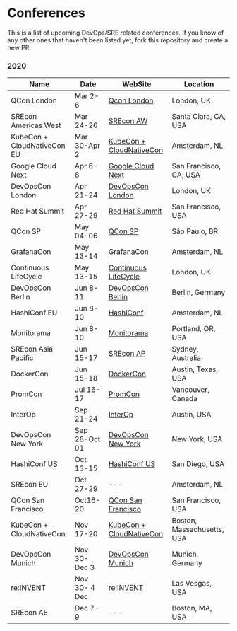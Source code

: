 # Conferences  

This is a list of upcoming DevOps/SRE related conferences. If you know of any other ones that haven't been listed yet, fork this repository and create a new PR.

### 2020

| Name | Date | WebSite | Location |
|------|------|---------|----------|
| QCon London | Mar 2-6 | [Qcon London](https://qconlondon.com/) | London, UK |
| SREcon Americas West | Mar 24-26 | [SREcon AW](https://www.usenix.org/conference/srecon20americaswest) | Santa Clara, CA, USA |
| KubeCon + CloudNativeCon EU | Mar 30-Apr 2 | [KubeCon + CloudNativeCon](https://events.linuxfoundation.org/kubecon-cloudnativecon-europe/) | Amsterdam, NL |
| Google Cloud Next | Apr 6-8 | [Google Cloud Next](https://cloud.withgoogle.com/next/sf/) | San Francisco, CA, USA |
| DevOpsCon London | Apr 21-24 | [DevOpsCon London](https://devopscon.io/london) | London, UK |
| Red Hat Summit | Apr 27-29 | [Red Hat Summit](https://www.redhat.com/en/summit) | San Francisco, USA |
| QCon SP | May 04-06 | [QCon SP](https://qconsp.com/) | Sâo Paulo, BR |
| GrafanaCon | May 13-14 | [GrafanaCon](https://grafana.com/about/events/grafanacon/2020/) | Amsterdam, NL |
| Continuous LifeCycle | May 13-15 | [Continuous LifeCycle](https://continuouslifecycle.london/) | London, UK |
| DevOpsCon Berlin | Jun 8-11 | [DevOpsCon Berlin](https://devopscon.io/berlin) | Berlin, Germany |
| HashiConf EU | Jun 8-10 | [HashiConf](https://hashiconf.com/eu/) | Amsterdam, NL |
| Monitorama | Jun 8-10 | [Monitorama](http://monitorama.com/) | Portland, OR, USA |
| SREcon Asia Pacific | Jun 15-17 | [SREcon AP](https://www.usenix.org/conference/srecon20apac) | Sydney, Australia |
| DockerCon | Jun 15-18 | [DockerCon](https://www.docker.com/dockercon/) | Austin, Texas, USA |
| PromCon | Jul 16-17 | [PromCon](https://promcon.io/2020-vancouver/) | Vancouver, Canada |
| InterOp | Sep 21-24 | [InterOp](https://www.interop.com/) | Austin, USA |
| DevOpsCon New York | Sep 28-Oct 01 | [DevOpsCon New York](https://devopscon.io/new-york) | New York, USA |
| HashiConf US | Oct 13-15 | [HashiConf US](https://hashiconf.com/us/) | San Diego, USA |
| SREcon EU | Oct 27-29 | --- | Amsterdam, NL |  
| QCon San Francisco | Oct16-20 | [QCon San Francisco](https://qconsf.com/) | San Francisco, USA |
| KubeCon + CloudNativeCon | Nov 17-20 | [KubeCon + CloudNativeCon](https://events.linuxfoundation.org/kubecon-cloudnativecon-north-america/) | Boston, Massachusetts, USA |
| DevOpsCon Munich | Nov 30-Dec 3 | [DevOpsCon Munich](https://devopscon.io/munich) | Munich, Germany |
| re:INVENT | Nov 30- 4 Dec | [re:INVENT](https://reinvent.awsevents.com) | Las Vesgas, USA|
| SREcon AE | Dec 7-9 | --- | Boston, MA, USA |
